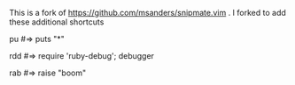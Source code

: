 This is a fork of https://github.com/msanders/snipmate.vim . I forked to add these additional shortcuts


pu #=> puts "*"

rdd #=> require 'ruby-debug'; debugger

rab #=> raise "boom"
